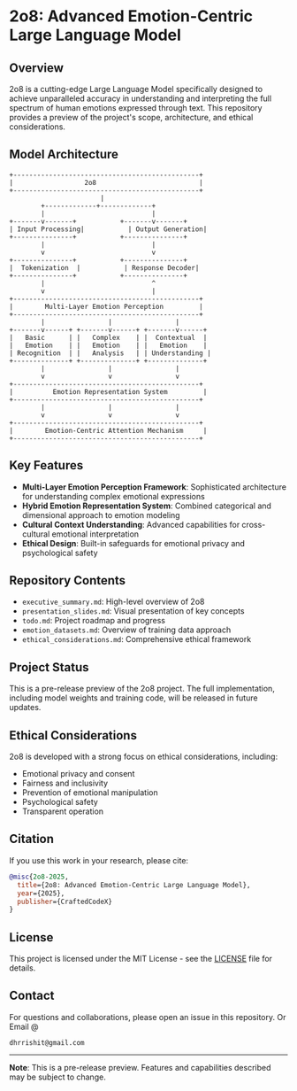 # 2o8: Advanced Emotion-Centric Large Language Model

## Overview

2o8 is a cutting-edge Large Language Model specifically designed to achieve unparalleled accuracy in understanding and interpreting the full spectrum of human emotions expressed through text. This repository provides a preview of the project's scope, architecture, and ethical considerations.

## Model Architecture

```
+-----------------------------------------------+
|                  2o8                          |
+-----------------------------------------------+
                       |
        +-------------+-------------+
        |                           |
+-------v-------+           +-------v-------+
| Input Processing|           | Output Generation|
+---------------+           +---------------+
        |                           |
        v                           v
+---------------+           +---------------+
|  Tokenization  |           | Response Decoder|
+---------------+           +---------------+
        |                           ^
        v                           |
+-----------------------------------------------+
|        Multi-Layer Emotion Perception         |
+-----------------------------------------------+
        |                |                |
+-------v------+ +-------v------+ +-------v------+
|   Basic      | |   Complex    | |  Contextual  |
|   Emotion    | |   Emotion    | |   Emotion    |
| Recognition  | |   Analysis   | | Understanding |
+--------------+ +--------------+ +--------------+
        |                |                |
        v                v                v
+-----------------------------------------------+
|          Emotion Representation System         |
+-----------------------------------------------+
        |                |                |
        v                v                v
+-----------------------------------------------+
|        Emotion-Centric Attention Mechanism     |
+-----------------------------------------------+
```

## Key Features

- **Multi-Layer Emotion Perception Framework**: Sophisticated architecture for understanding complex emotional expressions
- **Hybrid Emotion Representation System**: Combined categorical and dimensional approach to emotion modeling
- **Cultural Context Understanding**: Advanced capabilities for cross-cultural emotional interpretation
- **Ethical Design**: Built-in safeguards for emotional privacy and psychological safety

## Repository Contents

- `executive_summary.md`: High-level overview of 2o8
- `presentation_slides.md`: Visual presentation of key concepts
- `todo.md`: Project roadmap and progress
- `emotion_datasets.md`: Overview of training data approach
- `ethical_considerations.md`: Comprehensive ethical framework

## Project Status

This is a pre-release preview of the 2o8 project. The full implementation, including model weights and training code, will be released in future updates.

## Ethical Considerations

2o8 is developed with a strong focus on ethical considerations, including:
- Emotional privacy and consent
- Fairness and inclusivity
- Prevention of emotional manipulation
- Psychological safety
- Transparent operation

## Citation

If you use this work in your research, please cite:

```bibtex
@misc{2o8-2025,
  title={2o8: Advanced Emotion-Centric Large Language Model},
  year={2025},
  publisher={CraftedCodeX}
}
```

## License

This project is licensed under the MIT License - see the [LICENSE](LICENSE) file for details.

## Contact

For questions and collaborations, please open an issue in this repository.
Or Email @ 
```
dhrrishit@gmail.com
```

---
**Note**: This is a pre-release preview. Features and capabilities described may be subject to change.
